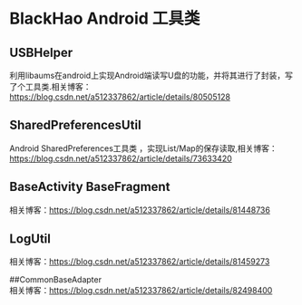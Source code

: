 # BlackHao Android 工具类  

## USBHelper<br>
利用libaums在android上实现Android端读写U盘的功能，并将其进行了封装，写了个工具类.相关博客：https://blog.csdn.net/a512337862/article/details/80505128<br>

## SharedPreferencesUtil<br>
Android SharedPreferences工具类 ，实现List/Map的保存读取,相关博客：https://blog.csdn.net/a512337862/article/details/73633420<br>

## BaseActivity BaseFragment<br>
相关博客：https://blog.csdn.net/a512337862/article/details/81448736<br>

## LogUtil<br>
相关博客：https://blog.csdn.net/a512337862/article/details/81459273<br>

##CommonBaseAdapter<br>
相关博客：https://blog.csdn.net/a512337862/article/details/82498400
